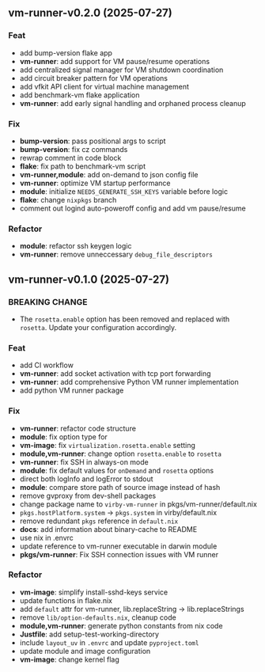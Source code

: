 ## vm-runner-v0.2.0 (2025-07-27)

### Feat

- add bump-version flake app
- **vm-runner**: add support for VM pause/resume operations
- add centralized signal manager for VM shutdown coordination
- add circuit breaker pattern for VM operations
- add vfkit API client for virtual machine management
- add benchmark-vm flake application
- **vm-runner**: add early signal handling and orphaned process cleanup

### Fix

- **bump-version**: pass positional args to script
- **bump-version**: fix cz commands
- rewrap comment in code block
- **flake**: fix path to benchmark-vm script
- **vm-runner,module**: add on-demand to json config file
- **vm-runner**: optimize VM startup performance
- **module**: initialize `NEEDS_GENERATE_SSH_KEYS` variable before logic
- **flake**: change `nixpkgs` branch
- comment out logind auto-poweroff config and add vm pause/resume

### Refactor

- **module**: refactor ssh keygen logic
- **vm-runner**: remove unneccessary `debug_file_descriptors`

## vm-runner-v0.1.0 (2025-07-27)

### BREAKING CHANGE

- The `rosetta.enable` option has been removed and replaced with
`rosetta`. Update your configuration accordingly.

### Feat

- add CI workflow
- **vm-runner**: add socket activation with tcp port forwarding
- **vm-runner**: add comprehensive Python VM runner implementation
- add python VM runner package

### Fix

- **vm-runner**: refactor code structure
- **module**: fix option type for
- **vm-image**: fix `virtualization.rosetta.enable` setting
- **module,vm-runner**: change option `rosetta.enable` to `rosetta`
- **vm-runner**: fix SSH in always-on mode
- **module**: fix default values for `onDemand` and `rosetta` options
- direct both logInfo and logError to stdout
- **module**: compare store path of source image instead of hash
- remove gvproxy from dev-shell packages
- change package name to `virby-vm-runner` in pkgs/vm-runner/default.nix
- `pkgs.hostPlatform.system` -> `pkgs.system` in virby/default.nix
- remove redundant `pkgs` reference in `default.nix`
- **docs**: add information about binary-cache to README
- use nix in .envrc
- update reference to vm-runner executable in darwin module
- **pkgs/vm-runner**: Fix SSH connection issues with VM runner

### Refactor

- **vm-image**: simplify install-sshd-keys service
- update functions in flake.nix
- add `default` attr for vm-runner, lib.replaceString -> lib.replaceStrings
- remove `lib/option-defaults.nix`, cleanup code
- **module,vm-runner**: generate python constants from nix code
- **Justfile**: add setup-test-working-directory
- include `layout_uv` in `.envrc` and update `pyproject.toml`
- update module and image configuration
- **vm-image**: change kernel flag
